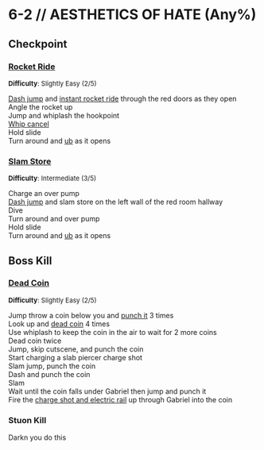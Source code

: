 # 6-2 // AESTHETICS OF HATE (Any%)


## Checkpoint

### [Rocket Ride](https://youtu.be/bFLRgSnoQbo)
<font size="2">
    <b>Difficulty</b>: Slightly Easy (2/5)
</font> <br/> 

[Dash jump](/speedrun-tech.md#dash-jump) and [instant rocket ride](/speedrun-tech.md#instant-rocket-ride) through the red doors as they open <br/>
Angle the rocket up <br/>
Jump and whiplash the hookpoint <br/>
[Whip cancel](/speedrun-tech.md#whip-cancel) <br/>
Hold slide  <br/>
Turn around and [ub](/speedrun-tech.md#ub-ultraboost) as it opens <br/>

### [Slam Store](https://youtu.be/mMjFsTK1bfg)
<font size="2">
    <b>Difficulty</b>: Intermediate (3/5)
</font> <br/> 

Charge an over pump <br/>
[Dash jump](/speedrun-tech.md#dash-jump) and slam store on the left wall of the red room hallway <br/>
Dive <br/>
Turn around and over pump <br/>
Hold slide  <br/>
Turn around and [ub](/speedrun-tech.md#ub-ultraboost) as it opens <br/>

## Boss Kill

### [Dead Coin](https://youtu.be/bFLRgSnoQbo)
<font size="2">
    <b>Difficulty</b>: Slightly Easy (2/5)
</font> <br/> 

Jump throw a coin below you and [punch it](/speedrun-tech.md#coin-punch) 3 times <br/>
Look up and [dead coin](/speedrun-tech.md#dead-coins) 4 times <br/>
Use whiplash to keep the coin in the air to wait for 2 more coins <br/>
Dead coin twice <br/>
Jump, skip cutscene, and punch the coin <br/>
Start charging a slab piercer charge shot <br/>
Slam jump, punch the coin <br/>
Dash and punch the coin <br/>
Slam <br/>
Wait until the coin falls under Gabriel then jump and punch it <br/>
Fire the [charge shot and electric rail](/speedrun-tech.md#ricostacks) up through Gabriel into the coin

### Stuon Kill 
Darkn you do this